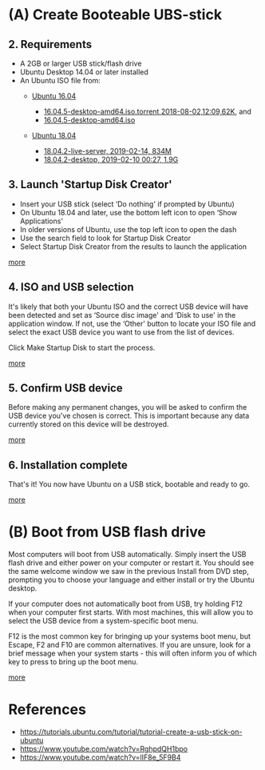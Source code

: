 # (A) Create Booteable UBS-stick 

## 2. Requirements

* A 2GB or larger USB stick/flash drive
* Ubuntu Desktop 14.04 or later installed
* An Ubuntu ISO file from:
	* [Ubuntu 16.04](http://releases.ubuntu.com/16.04/)
		* [16.04.5-desktop-amd64.iso.torrent,2018-08-02,12:09,62K](http://releases.ubuntu.com/16.04/ubuntu-16.04.5-desktop-amd64.iso.torrent), and
		* [16.04.5-desktop-amd64.iso](http://releases.ubuntu.com/16.04/ubuntu-16.04.5-desktop-amd64.iso)

	* [Ubuntu 18.04](http://releases.ubuntu.com/18.04/)
		* [18.04.2-live-server, 2019-02-14, 834M](http://releases.ubuntu.com/18.04/ubuntu-18.04.2-live-server-amd64.iso)
		* [18.04.2-desktop, 2019-02-10 00:27, 1.9G](http://releases.ubuntu.com/18.04/ubuntu-18.04.2-desktop-amd64.iso)



## 3. Launch 'Startup Disk Creator'

* Insert your USB stick (select ‘Do nothing' if prompted by Ubuntu)
* On Ubuntu 18.04 and later, use the bottom left icon to open ‘Show Applications'
* In older versions of Ubuntu, use the top left icon to open the dash
* Use the search field to look for Startup Disk Creator
* Select Startup Disk Creator from the results to launch the application

[more](https://tutorials.ubuntu.com/tutorial/tutorial-create-a-usb-stick-on-ubuntu#2)

## 4. ISO and USB selection

It's likely that both your Ubuntu ISO and the correct USB device will have been 
detected and set as ‘Source disc image' and ‘Disk to use' in the application window. 
If not, use the ‘Other' button to locate your ISO file and select the exact USB 
device you want to use from the list of devices.

Click Make Startup Disk to start the process.

[more](https://tutorials.ubuntu.com/tutorial/tutorial-create-a-usb-stick-on-ubuntu#3)


## 5. Confirm USB device

Before making any permanent changes, you will be asked to confirm the USB 
device you've chosen is correct. 
This is important because any data currently stored on this device will be destroyed.

[more](https://tutorials.ubuntu.com/tutorial/tutorial-create-a-usb-stick-on-ubuntu#4)


## 6. Installation complete

That's it! You now have Ubuntu on a USB stick, bootable and ready to go.

[more](https://tutorials.ubuntu.com/tutorial/tutorial-create-a-usb-stick-on-ubuntu#5)



# (B) Boot from USB flash drive

Most computers will boot from USB automatically. Simply insert the 
USB flash drive and either power on your computer or restart it. 
You should see the same welcome window we saw in the previous 
Install from DVD step, prompting you to choose your language 
and either install or try the Ubuntu desktop.

If your computer does not automatically boot from USB, try holding 
F12 when your computer first starts. With most machines, this will 
allow you to select the USB device from a system-specific boot menu.

F12 is the most common key for bringing up your systems boot menu, 
but Escape, F2 and F10 are common alternatives. 
If you are unsure, look for a brief message when your system 
starts - this will often inform you of which key to press to 
bring up the boot menu.

[more](https://tutorials.ubuntu.com/tutorial/tutorial-install-ubuntu-desktop#3)



# References
* https://tutorials.ubuntu.com/tutorial/tutorial-create-a-usb-stick-on-ubuntu
* https://www.youtube.com/watch?v=RghpdQH1bpo
* https://www.youtube.com/watch?v=lIF8e_5F9B4


